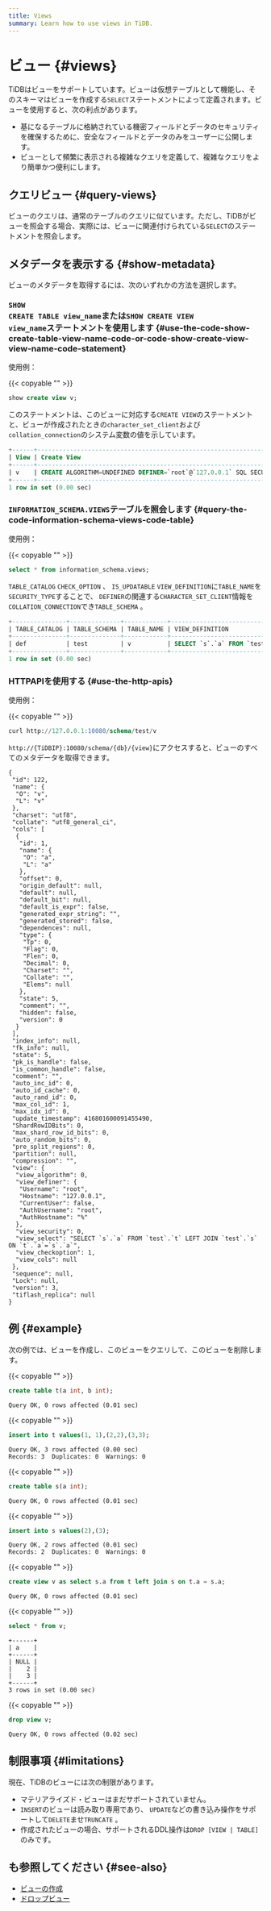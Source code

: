 ```yaml
---
title: Views
summary: Learn how to use views in TiDB.
---
```


# ビュー {#views}

TiDBはビューをサポートしています。ビューは仮想テーブルとして機能し、そのスキーマはビューを作成する`SELECT`ステートメントによって定義されます。ビューを使用すると、次の利点があります。

-   基になるテーブルに格納されている機密フィールドとデータのセキュリティを確保するために、安全なフィールドとデータのみをユーザーに公開します。
-   ビューとして頻繁に表示される複雑なクエリを定義して、複雑なクエリをより簡単かつ便利にします。

## クエリビュー {#query-views}

ビューのクエリは、通常のテーブルのクエリに似ています。ただし、TiDBがビューを照会する場合、実際には、ビューに関連付けられている`SELECT`のステートメントを照会します。

## メタデータを表示する {#show-metadata}

ビューのメタデータを取得するには、次のいずれかの方法を選択します。

### <code>SHOW CREATE TABLE view_name</code>または<code>SHOW CREATE VIEW view_name</code>ステートメントを使用します {#use-the-code-show-create-table-view-name-code-or-code-show-create-view-view-name-code-statement}

使用例：

{{< copyable "" >}}

```sql
show create view v;
```

このステートメントは、このビューに対応する`CREATE VIEW`のステートメントと、ビューが作成されたときの`character_set_client`および`collation_connection`のシステム変数の値を示しています。

```sql
+------+---------------------------------------------------------------------------------------------------------------------------------------------------------------------+----------------------+----------------------+
| View | Create View                                                                                                                                                         | character_set_client | collation_connection |
+------+---------------------------------------------------------------------------------------------------------------------------------------------------------------------+----------------------+----------------------+
| v    | CREATE ALGORITHM=UNDEFINED DEFINER=`root`@`127.0.0.1` SQL SECURITY DEFINER VIEW `v` (`a`) AS SELECT `s`.`a` FROM `test`.`t` LEFT JOIN `test`.`s` ON `t`.`a`=`s`.`a` | utf8                 | utf8_general_ci      |
+------+---------------------------------------------------------------------------------------------------------------------------------------------------------------------+----------------------+----------------------+
1 row in set (0.00 sec)
```

### <code>INFORMATION_SCHEMA.VIEWS</code>テーブルを照会します {#query-the-code-information-schema-views-code-table}

使用例：

{{< copyable "" >}}

```sql
select * from information_schema.views;
```

`TABLE_CATALOG` `CHECK_OPTION` 、 `IS_UPDATABLE` `VIEW_DEFINITION`に`TABLE_NAME`を`SECURITY_TYPE`することで、 `DEFINER`の関連する`CHARACTER_SET_CLIENT`情報を`COLLATION_CONNECTION`でき`TABLE_SCHEMA` 。

```sql
+---------------+--------------+------------+------------------------------------------------------------------------+--------------+--------------+----------------+---------------+----------------------+----------------------+
| TABLE_CATALOG | TABLE_SCHEMA | TABLE_NAME | VIEW_DEFINITION                                                        | CHECK_OPTION | IS_UPDATABLE | DEFINER        | SECURITY_TYPE | CHARACTER_SET_CLIENT | COLLATION_CONNECTION |
+---------------+--------------+------------+------------------------------------------------------------------------+--------------+--------------+----------------+---------------+----------------------+----------------------+
| def           | test         | v          | SELECT `s`.`a` FROM `test`.`t` LEFT JOIN `test`.`s` ON `t`.`a`=`s`.`a` | CASCADED     | NO           | root@127.0.0.1 | DEFINER       | utf8                 | utf8_general_ci      |
+---------------+--------------+------------+------------------------------------------------------------------------+--------------+--------------+----------------+---------------+----------------------+----------------------+
1 row in set (0.00 sec)
```

### HTTPAPIを使用する {#use-the-http-apis}

使用例：

{{< copyable "" >}}

```sql
curl http://127.0.0.1:10080/schema/test/v
```

`http://{TiDBIP}:10080/schema/{db}/{view}`にアクセスすると、ビューのすべてのメタデータを取得できます。

```
{
 "id": 122,
 "name": {
  "O": "v",
  "L": "v"
 },
 "charset": "utf8",
 "collate": "utf8_general_ci",
 "cols": [
  {
   "id": 1,
   "name": {
    "O": "a",
    "L": "a"
   },
   "offset": 0,
   "origin_default": null,
   "default": null,
   "default_bit": null,
   "default_is_expr": false,
   "generated_expr_string": "",
   "generated_stored": false,
   "dependences": null,
   "type": {
    "Tp": 0,
    "Flag": 0,
    "Flen": 0,
    "Decimal": 0,
    "Charset": "",
    "Collate": "",
    "Elems": null
   },
   "state": 5,
   "comment": "",
   "hidden": false,
   "version": 0
  }
 ],
 "index_info": null,
 "fk_info": null,
 "state": 5,
 "pk_is_handle": false,
 "is_common_handle": false,
 "comment": "",
 "auto_inc_id": 0,
 "auto_id_cache": 0,
 "auto_rand_id": 0,
 "max_col_id": 1,
 "max_idx_id": 0,
 "update_timestamp": 416801600091455490,
 "ShardRowIDBits": 0,
 "max_shard_row_id_bits": 0,
 "auto_random_bits": 0,
 "pre_split_regions": 0,
 "partition": null,
 "compression": "",
 "view": {
  "view_algorithm": 0,
  "view_definer": {
   "Username": "root",
   "Hostname": "127.0.0.1",
   "CurrentUser": false,
   "AuthUsername": "root",
   "AuthHostname": "%"
  },
  "view_security": 0,
  "view_select": "SELECT `s`.`a` FROM `test`.`t` LEFT JOIN `test`.`s` ON `t`.`a`=`s`.`a`",
  "view_checkoption": 1,
  "view_cols": null
 },
 "sequence": null,
 "Lock": null,
 "version": 3,
 "tiflash_replica": null
}
```

## 例 {#example}

次の例では、ビューを作成し、このビューをクエリして、このビューを削除します。

{{< copyable "" >}}

```sql
create table t(a int, b int);
```

```
Query OK, 0 rows affected (0.01 sec)
```

{{< copyable "" >}}

```sql
insert into t values(1, 1),(2,2),(3,3);
```

```
Query OK, 3 rows affected (0.00 sec)
Records: 3  Duplicates: 0  Warnings: 0
```

{{< copyable "" >}}

```sql
create table s(a int);
```

```
Query OK, 0 rows affected (0.01 sec)
```

{{< copyable "" >}}

```sql
insert into s values(2),(3);
```

```
Query OK, 2 rows affected (0.01 sec)
Records: 2  Duplicates: 0  Warnings: 0
```

{{< copyable "" >}}

```sql
create view v as select s.a from t left join s on t.a = s.a;
```

```
Query OK, 0 rows affected (0.01 sec)
```

{{< copyable "" >}}

```sql
select * from v;
```

```
+------+
| a    |
+------+
| NULL |
|    2 |
|    3 |
+------+
3 rows in set (0.00 sec)
```

{{< copyable "" >}}

```sql
drop view v;
```

```
Query OK, 0 rows affected (0.02 sec)
```

## 制限事項 {#limitations}

現在、TiDBのビューには次の制限があります。

-   マテリアライズド・ビューはまだサポートされていません。
-   `INSERT`のビューは読み取り専用であり、 `UPDATE`などの書き込み操作をサポートして`DELETE`ませ`TRUNCATE` 。
-   作成されたビューの場合、サポートされるDDL操作は`DROP [VIEW | TABLE]`のみです。

## も参照してください {#see-also}

-   [ビューの作成](/sql-statements/sql-statement-create-view.md)
-   [ドロップビュー](/sql-statements/sql-statement-drop-view.md)
